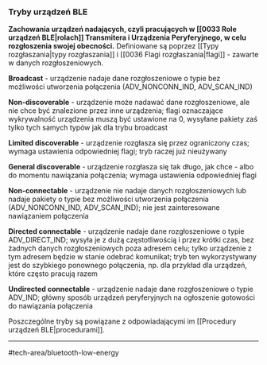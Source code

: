### Tryby urządzeń BLE
**Zachowania urządzeń nadających, czyli pracujących w [[0033 Role urządzeń BLE|rolach]] Transmitera i Urządzenia Peryferyjnego, w celu rozgłoszenia swojej obecności.**
Definiowane są poprzez [[Typy rozgłaszania|typy rozgłaszania]] i [[0036 Flagi rozgłaszania|flagi]] - zawarte w danych rozgłoszeniowych.

**Broadcast** - urządzenie nadaje dane rozgłoszeniowe o typie bez możliwości utworzenia połączenia (ADV_NONCONN_IND, ADV_SCAN_IND)

**Non-discoverable** - urządzenie może nadawać dane rozgłoszeniowe, ale nie chce być znalezione przez inne urządzenia; flagi oznaczające wykrywalność urządzenia muszą być ustawione na 0, wysyłane pakiety zaś tylko tych samych typów jak dla trybu broadcast

**Limited discoverable** - urządzenie rozgłasza się przez ograniczony czas; wymaga ustawienia odpowiedniej flagi; tryb raczej już nieużywany

**General discoverable** - urządzenie rozgłasza się tak długo, jak chce - albo do momentu nawiązania połączenia; wymaga ustawienia odpowiedniej flagi

**Non-connectable** - urządzenie nie nadaje danych rozgłoszeniowych lub nadaje pakiety o typie bez możliwości utworzenia połączenia (ADV_NONCONN_IND, ADV_SCAN_IND); nie jest zainteresowane nawiązaniem połączenia

**Directed connectable** - urządzenie nadaje dane rozgłoszeniowe o typie ADV_DIRECT_IND; wysyła je z dużą częstotliwością i przez krótki czas, bez żadnych danych rozgłoszeniowych poza adresem celu; tylko urządzenie z tym adresem będzie w stanie odebrać komunikat; tryb ten wykorzystywany jest do szybkiego ponownego połączenia, np. dla przykład dla urządzeń, które często pracują razem

**Undirected connectable** - urządzenie nadaje dane rozgłoszeniowe o typie ADV_IND; główny sposób urządzeń peryferyjnych na ogłoszenie gotowości do nawiązania połączenia

Poszczególne tryby są powiązane z odpowiadającymi im [[Procedury urządzeń BLE|procedurami]].
****
#tech-area/bluetooth-low-energy 